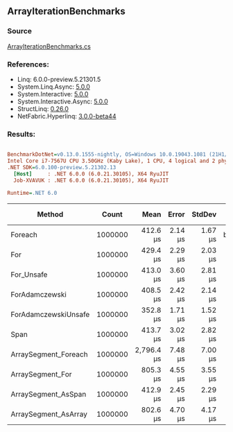 ﻿## ArrayIterationBenchmarks

### Source
[ArrayIterationBenchmarks.cs](../NetFabric.Hyperlinq.Benchmarks/Benchmarks/ArrayIterationBenchmarks.cs)

### References:
- Linq: 6.0.0-preview.5.21301.5
- System.Linq.Async: [5.0.0](https://www.nuget.org/packages/System.Linq.Async/5.0.0)
- System.Interactive: [5.0.0](https://www.nuget.org/packages/System.Interactive/5.0.0)
- System.Interactive.Async: [5.0.0](https://www.nuget.org/packages/System.Interactive.Async/5.0.0)
- StructLinq: [0.26.0](https://www.nuget.org/packages/StructLinq/0.26.0)
- NetFabric.Hyperlinq: [3.0.0-beta44](https://www.nuget.org/packages/NetFabric.Hyperlinq/3.0.0-beta44)

### Results:
``` ini

BenchmarkDotNet=v0.13.0.1555-nightly, OS=Windows 10.0.19043.1081 (21H1/May2021Update)
Intel Core i7-7567U CPU 3.50GHz (Kaby Lake), 1 CPU, 4 logical and 2 physical cores
.NET SDK=6.0.100-preview.5.21302.13
  [Host]     : .NET 6.0.0 (6.0.21.30105), X64 RyuJIT
  Job-XVAVUK : .NET 6.0.0 (6.0.21.30105), X64 RyuJIT

Runtime=.NET 6.0  

```
|               Method |   Count |       Mean |   Error |  StdDev |        Ratio | RatioSD | Gen 0 | Gen 1 | Gen 2 | Allocated |
|--------------------- |-------- |-----------:|--------:|--------:|-------------:|--------:|------:|------:|------:|----------:|
|              Foreach | 1000000 |   412.6 μs | 2.14 μs | 1.67 μs |     baseline |         |     - |     - |     - |         - |
|                  For | 1000000 |   429.4 μs | 2.29 μs | 2.03 μs | 1.04x slower |   0.01x |     - |     - |     - |         - |
|           For_Unsafe | 1000000 |   413.0 μs | 3.60 μs | 2.81 μs | 1.00x slower |   0.01x |     - |     - |     - |         - |
|       ForAdamczewski | 1000000 |   408.5 μs | 2.42 μs | 2.14 μs | 1.01x faster |   0.01x |     - |     - |     - |         - |
| ForAdamczewskiUnsafe | 1000000 |   352.8 μs | 1.71 μs | 1.52 μs | 1.17x faster |   0.01x |     - |     - |     - |         - |
|                 Span | 1000000 |   413.7 μs | 3.02 μs | 2.82 μs | 1.00x slower |   0.01x |     - |     - |     - |         - |
| ArraySegment_Foreach | 1000000 | 2,796.4 μs | 7.48 μs | 7.00 μs | 6.78x slower |   0.04x |     - |     - |     - |       1 B |
|     ArraySegment_For | 1000000 |   805.3 μs | 4.55 μs | 3.55 μs | 1.95x slower |   0.01x |     - |     - |     - |         - |
|  ArraySegment_AsSpan | 1000000 |   412.9 μs | 2.45 μs | 2.29 μs | 1.00x slower |   0.01x |     - |     - |     - |         - |
| ArraySegment_AsArray | 1000000 |   802.6 μs | 4.70 μs | 4.17 μs | 1.94x slower |   0.01x |     - |     - |     - |         - |
